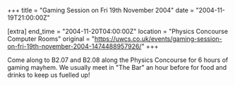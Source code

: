 +++
title = "Gaming Session on Fri 19th November 2004"
date = "2004-11-19T21:00:00Z"

[extra]
end_time = "2004-11-20T04:00:00Z"
location = "Physics Concourse Computer Rooms"
original = "https://uwcs.co.uk/events/gaming-session-on-fri-19th-november-2004-1474488957926/"
+++

Come along to B2.07 and B2.08 along the Physics Concourse for 6 hours of gaming mayhem. We usually meet in "The Bar" an hour before for food and drinks to keep us fuelled up\!

